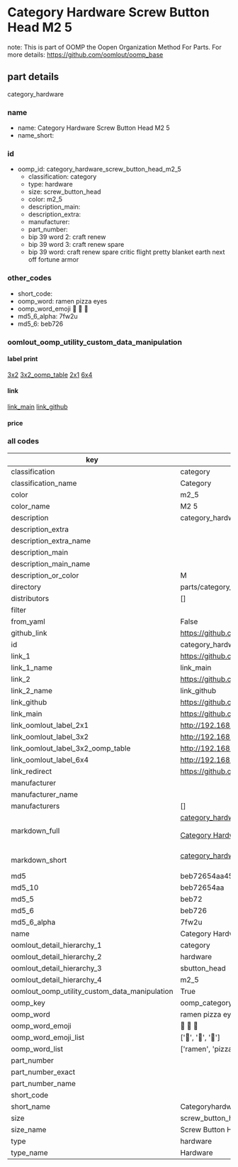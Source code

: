 # Category Hardware Screw Button Head M2 5  

note: This is part of OOMP the Oopen Organization Method For Parts. For more details: https://github.com/oomlout/oomp_base

##  part details
  



category_hardware



### name
* name: Category Hardware Screw Button Head M2 5
* name_short: 
### id
* oomp_id: category_hardware_screw_button_head_m2_5
  * classification: category
  * type: hardware
  * size: screw_button_head
  * color: m2_5
  * description_main: 
  * description_extra: 
  * manufacturer: 
  * part_number: 
  * bip 39 word 2: craft renew
  * bip 39 word 3: craft renew spare
  * bip 39 word: craft renew spare critic flight pretty blanket earth next off fortune armor

### other_codes
* short_code: 
* oomp_word: ramen pizza eyes
* oomp_word_emoji :ramen: :pizza: :eyes:
* md5_6_alpha: 7fw2u
* md5_6: beb726






### oomlout_oomp_utility_custom_data_manipulation
#### label print
[3x2](http://192.168.1.245:1112/?label=oomp%207fw2u)
[3x2_oomp_table](http://192.168.1.108:1112/?label=oomp%207fw2u)
[2x1](http://192.168.1.242:1112/?label=oomp%207fw2u)
[6x4](http://192.168.1.55:1112/?label=oomp%207fw2u)    

#### link

[link_main](https://github.com/oomlout/oomlout_oomp_version_1_messy/tree/main/parts/category_hardware_screw_button_head_m2_5) [link_github](https://github.com/oomlout/oomlout_oomp_version_1_messy/tree/main/parts/category_hardware_screw_button_head_m2_5)                             

#### price







### all codes 
| key | value |  
| --- | --- |  
| classification | category |  
| classification_name | Category |  
| color | m2_5 |  
| color_name | M2 5 |  
| description | category_hardware |  
| description_extra |  |  
| description_extra_name |  |  
| description_main |  |  
| description_main_name |  |  
| description_or_color | M  |  
| directory | parts/category_hardware_screw_button_head_m2_5 |  
| distributors | [] |  
| filter |  |  
| from_yaml | False |  
| github_link | https://github.com/oomlout/oomlout_oomp_part_src/tree/main/parts/category_hardware_screw_button_head_m2_5 |  
| id | category_hardware_screw_button_head_m2_5 |  
| link_1 | https://github.com/oomlout/oomlout_oomp_version_1_messy/tree/main/parts/category_hardware_screw_button_head_m2_5 |  
| link_1_name | link_main |  
| link_2 | https://github.com/oomlout/oomlout_oomp_version_1_messy/tree/main/parts/category_hardware_screw_button_head_m2_5 |  
| link_2_name | link_github |  
| link_github | https://github.com/oomlout/oomlout_oomp_version_1_messy/tree/main/parts/category_hardware_screw_button_head_m2_5 |  
| link_main | https://github.com/oomlout/oomlout_oomp_version_1_messy/tree/main/parts/category_hardware_screw_button_head_m2_5 |  
| link_oomlout_label_2x1 | http://192.168.1.242:1112/?label=oomp%207fw2u |  
| link_oomlout_label_3x2 | http://192.168.1.245:1112/?label=oomp%207fw2u |  
| link_oomlout_label_3x2_oomp_table | http://192.168.1.108:1112/?label=oomp%207fw2u |  
| link_oomlout_label_6x4 | http://192.168.1.55:1112/?label=oomp%207fw2u |  
| link_redirect | https://github.com/oomlout/oomlout_oomp_version_1_messy/tree/main/parts/category_hardware_screw_button_head_m2_5 |  
| manufacturer |  |  
| manufacturer_name |  |  
| manufacturers | [] |  
| markdown_full | [category_hardware_screw_button_head_m2_5](none)<br>[](none)<br>[Category Hardware Screw Button Head M2 5](none)<br><br> |  
| markdown_short | [category_hardware_screw_button_head_m2_5](none)<br><br> |  
| md5 | beb72654aa4562eaa8ac733da0ed8990 |  
| md5_10 | beb72654aa |  
| md5_5 | beb72 |  
| md5_6 | beb726 |  
| md5_6_alpha | 7fw2u |  
| name | Category Hardware Screw Button Head M2 5 |  
| oomlout_detail_hierarchy_1 | category |  
| oomlout_detail_hierarchy_2 | hardware |  
| oomlout_detail_hierarchy_3 | sbutton_head |  
| oomlout_detail_hierarchy_4 | m2_5 |  
| oomlout_oomp_utility_custom_data_manipulation | True |  
| oomp_key | oomp_category_hardware_screw_button_head_m2_5 |  
| oomp_word | ramen pizza eyes |  
| oomp_word_emoji | :ramen: :pizza: :eyes: |  
| oomp_word_emoji_list | [':ramen:', ':pizza:', ':eyes:'] |  
| oomp_word_list | ['ramen', 'pizza', 'eyes'] |  
| part_number |  |  
| part_number_exact |  |  
| part_number_name |  |  
| short_code |  |  
| short_name | Categoryhardware |  
| size | screw_button_head |  
| size_name | Screw Button Head |  
| type | hardware |  
| type_name | Hardware |  

